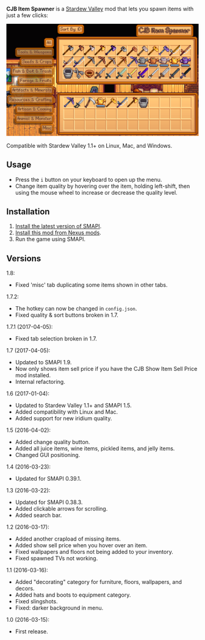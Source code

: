 ﻿**CJB Item Spawner** is a [Stardew Valley](http://stardewvalley.net/) mod that lets you spawn items
with just a few clicks:

![](screenshot.png)

Compatible with Stardew Valley 1.1+ on Linux, Mac, and Windows.

## Usage
* Press the `i` button on your keyboard to open up the menu.
* Change item quality by hovering over the item, holding left-shift, then using the mouse wheel to
  increase or decrease the quality level.

## Installation
1. [Install the latest version of SMAPI](https://github.com/Pathoschild/SMAPI/releases).
2. [Install this mod from Nexus mods](http://www.nexusmods.com/stardewvalley/mods/93).
3. Run the game using SMAPI.

## Versions
1.8:
* Fixed 'misc' tab duplicating some items shown in other tabs.

1.7.2:
* The hotkey can now be changed in `config.json`.
* Fixed quality & sort buttons broken in 1.7.

1.7.1 (2017-04-05):
* Fixed tab selection broken in 1.7.

1.7 (2017-04-05):
* Updated to SMAPI 1.9.
* Now only shows item sell price if you have the CJB Show Item Sell Price mod installed.
* Internal refactoring.

1.6 (2017-01-04):
* Updated to Stardew Valley 1.1+ and SMAPI 1.5.
* Added compatibility with Linux and Mac.
* Added support for new iridium quality.

1.5 (2016-04-02):
* Added change quality button.
* Added all juice items, wine items, pickled items, and jelly items.
* Changed GUI positioning.

1.4 (2016-03-23):
* Updated for SMAPI 0.39.1.

1.3 (2016-03-22):
* Updated for SMAPI 0.38.3.
* Added clickable arrows for scrolling.
* Added search bar.

1.2 (2016-03-17):
* Added another crapload of missing items.
* Added show sell price when you hover over an item.
* Fixed wallpapers and floors not being added to your inventory.
* Fixed spawned TVs not working.

1.1 (2016-03-16):
* Added "decorating" category for furniture, floors, wallpapers, and decors.
* Added hats and boots to equipment category.
* Fixed slingshots.
* Fixed: darker background in menu.

1.0 (2016-03-15):
* First release.
